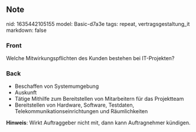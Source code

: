 ## Note
nid: 1635442105155
model: Basic-d7a3e
tags: repeat, vertragsgestaltung_it
markdown: false

### Front
Welche Mitwirkungspflichten des Kunden bestehen bei IT-Projekten?

### Back
<ul>
  <li>Beschaffen von Systemumgebung
  <li>Auskunft
  <li>Tätige Mithilfe zum Bereitstellen von Mitarbeitern für das
  Projektteam
  <li>Bereitstellen von Hardware, Software, Testdaten,
  Telekommunikationseinrichtungen und Räumlichkeiten
</ul><b>Hinweis</b>: Wirkt Auftraggeber nicht mit, dann kann
Auftragnehmer kündigen.
